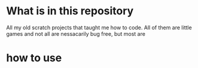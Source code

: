 # What is in this repository
All my old scratch projects that taught me how to code. All of them are little games and not all are nessacarily bug free, but most are

# how to use
